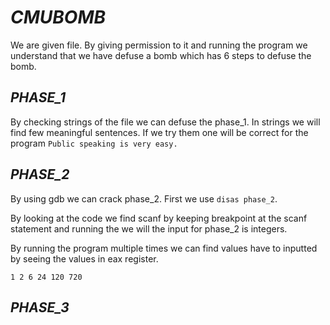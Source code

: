 # ***CMUBOMB***

We are given file. By giving permission to it and running the program we understand that we have defuse a bomb which has 6 steps to defuse the bomb.

## *PHASE_1*

By checking strings of the file we can defuse the phase_1. In strings we will find few meaningful sentences.
If we try them one will be correct for the program ```Public speaking is very easy.```

## *PHASE_2*

By using gdb we can crack phase_2. First we use `disas phase_2`.

By looking at the code we find scanf by keeping breakpoint at the scanf statement and running the we will the input for phase_2 is integers.

By running the program multiple times we can find values have to inputted by seeing the values in eax register.

```1 2 6 24 120 720```

## *PHASE_3*

